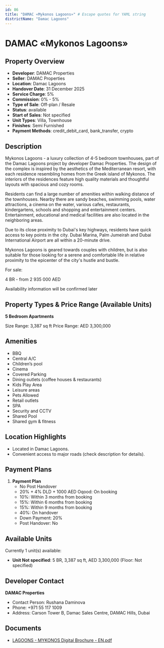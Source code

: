 ```yaml
---
id: 86
title: "DAMAC «Mykonos Lagoons»" # Escape quotes for YAML string
districtName: "Damac Lagoons"
---
```


# DAMAC «Mykonos Lagoons»

## Property Overview
- **Developer**: DAMAC Properties
- **Seller**: DAMAC Properties
- **Location**: Damac Lagoons
- **Handover Date**: 31 December 2025
- **Service Charge**: 5%
- **Commission**: 0% - 5%
- **Type of Sale**: Off-plan / Resale
- **Status**: available
- **Start of Sales**: Not specified
- **Unit Types**: Villa, Townhouse
- **Finishes**: Semi Furnished
- **Payment Methods**: credit_debit_card, bank_transfer, crypto

## Description
Mykonos Lagoons - a luxury collection of 4-5 bedroom townhouses, part of the Damac Lagoons project by developer Damac Properties. The design of the complex is inspired by the aesthetics of the Mediterranean resort, with each residence resembling homes from the Greek island of Mykonos. The interiors of the residences feature high quality materials and thoughtful layouts with spacious and cozy rooms.

 Residents can find a large number of amenities within walking distance of the townhouses. Nearby there are sandy beaches, swimming pools, water attractions, a cinema on the water, various cafes, restaurants, kindergartens, schools and shopping and entertainment centers. Entertainment, educational and medical facilities are also located in the neighboring areas.

 Due to its close proximity to Dubai's key highways, residents have quick access to key points in the city. Dubai Marina, Palm Jumeirah and Dubai International Airport are all within a 20-minute drive. 

 Mykonos Lagoons is geared towards couples with children, but is also suitable for those looking for a serene and comfortable life in relative proximity to the epicenter of the city's hustle and bustle.

For sale:

4 BR - from 2 935 000 AED

Availability information will be confirmed later

## Property Types & Price Range (Available Units)
**5 Bedroom Apartments**

Size Range: 3,387 sq ft
Price Range: AED 3,300,000

## Amenities
- BBQ
- Central A/C
- Children’s pool
- Cinema
- Covered Parking
- Dining outlets  (coffee houses & restaurants)
- Kids Play Area
- Leisure areas
- Pets Allowed
- Retail outlets
- SPA
- Security and CCTV
- Shared Pool
- Shared gym & fitness

## Location Highlights
- Located in Damac Lagoons.
- Convenient access to major roads (check description for details).

## Payment Plans
1. **Payment Plan**
   - No Post Handover
   - 20% + 4% DLD + 1000 AED Oqood: On booking
   - 10%: Within 3 months from booking
   - 15%: Within 6 months from booking
   - 15%: Within 9 months from booking
   - 40%: On handover
   - Down Payment: 20%
   - Post Handover: No

## Available Units
Currently 1 unit(s) available:
- **Unit Not specified**: 5 BR, 3,387 sq ft, AED 3,300,000 (Floor: Not specified)

## Developer Contact
**DAMAC Properties**
- Contact Person: Rushana Daminova
- Phone: +971 55 117 1009
- Address: Carson Tower B, Damac Sales Centre, DAMAC Hills, Dubai

## Documents
- [LAGOONS - MYKONOS Digital Brochure - EN.pdf](https://cdn.geniemap.net/2024/01/05/1R97KbjeRUhzaBHMCmRXGXVuSTWAI3MxRLnmrNPC.pdf)
